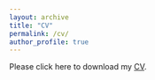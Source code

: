 ```yaml
---
layout: archive
title: "CV"
permalink: /cv/
author_profile: true
---
```


<object data="https://gpensamiento.github.io/files/Academic_CV_GP.pdf" type="application/pdf" width="100%" height="1000px">
  <p>Please click here to download my <a href="https://gpensamiento.github.io/files/Academic_CV_GP.pdf">CV</a>.</p>
</object>
